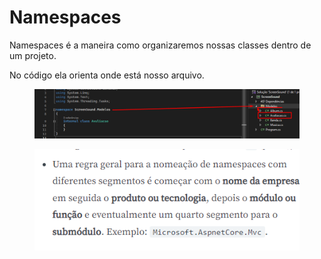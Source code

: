 # Namespaces

Namespaces é a maneira como organizaremos nossas classes dentro de um projeto.

No código ela orienta onde está nosso arquivo.

<div align="center" data-full-width="true">

<figure><img src=".gitbook/assets/image (1).png" alt=""><figcaption></figcaption></figure>

</div>

<figure><img src=".gitbook/assets/image.png" alt=""><figcaption></figcaption></figure>
